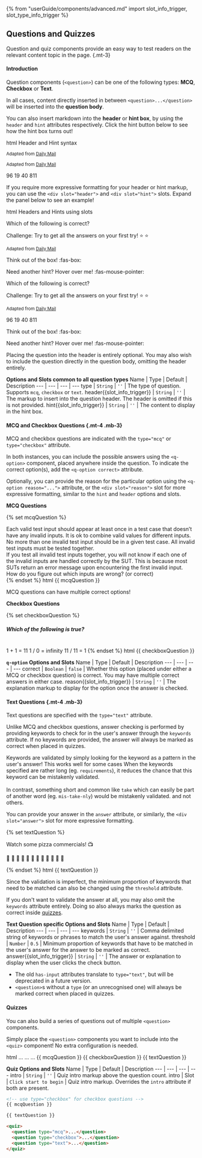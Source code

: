 {% from "userGuide/components/advanced.md" import slot_info_trigger, slot_type_info_trigger %}

## Questions and Quizzes

Question and quiz components provide an easy way to test readers on the relevant content topic in the page. {.mt-3}

#### Introduction

Question components (`<question>`) can be one of the following types: **MCQ**, **Checkbox** or **Text**.

In all cases, content directly inserted in between `<question>...</question>` will be inserted into the **question body**.

You can also insert markdown into the **header** or **hint box**, by using the `header` and `hint` attributes respectively. Click the hint button below to see how the hint box turns out!

<include src="codeAndOutputSeparate.md" boilerplate >
<variable name="highlightStyle">html</variable>
<variable name="heading">Header and Hint syntax</variable>
<variable name="code">
<!-- Insert markdown into the header and hint using the respective attributes -->
<question type="checkbox" header="Which of the following is correct?" hint="Think out of the box! :fas-box:">

  <!-- Anything you place directly under a question not in a slot is inserted into the question body! -->
  <small>Adapted from [Daily Mail](https://www.dailymail.co.uk/femail/article-4702868/Can-pass-intelligence-test.html)
  </small>
  </pic>

  <!-- Several hidden checkbox q-option components explained later -->
</question>
</variable>
<variable name="output">
<question type="checkbox" header="Which of the following is correct?" hint="Think out of the box! :fas-box:">

  <pic src="{{baseUrl}}/images/math-question.jpg" alt="math question image" height="200" class="d-block mx-auto">

  <small>Adapted from [Daily Mail](https://www.dailymail.co.uk/femail/article-4702868/Can-pass-intelligence-test.html)
  </small>
  </pic>

  <q-option correct reason="Multiply the numbers on the left together and add the leftmost number!">
    96
  </q-option>
  <q-option reason="Under normal circumstances, this would be correct.">
    19
  </q-option>
  <q-option correct reason="Simply add the running sum of the results as well!">
    40
  </q-option>
  <q-option>
    811
  </q-option>
</question>
</variable>
</include>

If you require more expressive formatting for your header or hint markup, you can use the `<div slot="header">` and `<div slot="hint">` slots. Expand the panel below to see an example!

<panel type="minimal" header="Header and Hint example **with slots**">
<include src="codeAndOutputSeparate.md" boilerplate >
<variable name="highlightStyle">html</variable>
<variable name="heading">Headers and Hints using slots</variable>
<variable name="code">
<question type="checkbox" header="Which of the following is true?" hint="Think out of the box! :fas-box:">
  <!-- Header slot -->
  <div slot="header">

  Which of the following is correct?

  Challenge: Try to get all the answers on your first try! :star: :star:
  </div>

  <pic src="{{baseUrl}}/images/math-question.jpg" alt="math question image" height="200" class="d-block mx-auto">

  <small>Adapted from [Daily Mail](https://www.dailymail.co.uk/femail/article-4702868/Can-pass-intelligence-test.html)
  </small>
  </pic>

  <!-- Several hidden checkbox q-option components explained later -->

  <!-- Hint slot -->
  <div slot="hint">

  Think out of the box! :fas-box:

  Need another hint? <tooltip content="Two of the answers are correct!">Hover over me!</tooltip> :fas-mouse-pointer:
  </div>
</question>
</variable>
<variable name="output">
<question type="checkbox" header="Which of the following is true?" hint="Think out of the box! :fas-box:">
  <!-- Header slot -->
  <div slot="header">

  Which of the following is correct?

  Challenge: Try to get all the answers on your first try! :star: :star:
  </div>

  <pic src="{{baseUrl}}/images/math-question.jpg" alt="math question image" height="200" class="d-block mx-auto">

  <small>Adapted from [Daily Mail](https://www.dailymail.co.uk/femail/article-4702868/Can-pass-intelligence-test.html)
  </small>
  </pic>

  <q-option correct reason="Multiply the numbers on the left together and add the leftmost number!">
    96
  </q-option>
  <q-option reason="Under normal circumstances, this would be correct.">
    19
  </q-option>
  <q-option correct reason="Simply add the running sum of the results as well!">
    40
  </q-option>
  <q-option>
    811
  </q-option>

  <!-- Hint slot -->
  <div slot="hint">

  Think out of the box! :fas-box:

  Need another hint? <tooltip content="Two of the answers are correct!">Hover over me!</tooltip> :fas-mouse-pointer:
  </div>
</question>
</variable>
</include>
</panel>

<box type="tip" seamless class="mt-3">

Placing the question into the header is entirely optional. You may also wish to include the question directly in the question body, omitting the header entirely.
</box>


****Options and Slots common to all question types****
Name | Type | Default | Description
--- | --- | --- | ---
type | `String` | `''` | The type of question. Supports `mcq`, `checkbox` or `text`.
header{{slot_info_trigger}} | `String` | `''` | The markup to insert into the question header. The header is omitted if this is not provided.
hint{{slot_info_trigger}}  | `String` | `''` | The content to display in the hint box.


#### MCQ and Checkbox Questions {.mt-4 .mb-3}

MCQ and checkbox questions are indicated with the `type="mcq"` or `type="checkbox"` attribute.

In both instances, you can include the possible answers using the `<q-option>` component, placed anywhere inside the <tooltip content="if you wish, you could place it in the `header` mentioned above as well!">question</tooltip>. To indicate the correct option(s), add the `<q-option correct>` attribute.

Optionally, you can provide the reason for the particular option using the `<q-option reason="...">` attribute, or the `<div slot="reason">` slot for more expressive formatting, similar to the `hint` and `header` options and slots.

**MCQ Questions**

{% set mcqQuestion %}
<question type="mcq" header="Which of these **contradicts** the heuristics recommended when creating test cases with multiple inputs?">
  <!-- Insert the reason for the option using the reason attribute -->
  <q-option reason="This is **correct**. We need to figure out if a positive test case works!">
    Each valid test input should appear at least once in a test case that doesn’t have any invalid inputs.
  </q-option>
  <q-option>
    It is ok to combine valid values for different inputs.
  </q-option>
  <q-option>
    No more than one invalid test input should be in a given test case.
  </q-option>
  <!-- Use the 'correct' attribute to indicate an option as correct. -->
  <q-option correct>
    All invalid test inputs must be tested together.
    <!-- Optionally, you may use a reason slot instead of a reason attribute. -->
    <div slot="reason">
    If you test all invalid test inputs together, you will not know if each one of the invalid inputs are handled
    correctly by the SUT.
    This is because most SUTs return an error message upon encountering the first invalid input.
    </div>
  </q-option>
  <div slot="hint">
  How do you figure out which inputs are wrong? (or correct)
  </div>
</question>
{% endset %}

<include src="codeAndOutput.md" boilerplate >
<variable name="highlightStyle">html</variable>
<variable name="code">{{ mcqQuestion }}</variable>
</include>

<box type="tip" seamless>MCQ questions can have multiple correct options!</box>

**Checkbox Questions**

{% set checkboxQuestion %}
<question type="checkbox" hint="Use your calculator! :fas-calculator:">

  ##### Which of the following is true?

  <br>
  <q-option reason="lorem ipsum lorem ipsum lorem ipsum lorem ipsum lorem ipsum">
    1 + 1 = 11
  </q-option>
  <q-option reason="Division by zero is **undefined**!">
    1 / 0 = infinity
  </q-option>
  <q-option correct>
  11 / 11 = 1
  </q-option>
</question>
{% endset %}

<include src="codeAndOutput.md" boilerplate>
<variable name="highlightStyle">html</variable>
<variable name="code">{{ checkboxQuestion }}</variable>
</include>

****`q-option` Options and Slots****
Name | Type | Default | Description
--- | --- | --- | ---
correct | `Boolean` | `false` | Whether this option (placed under either a MCQ or checkbox question) is correct. You may have multiple correct answers in either case.
reason{{slot_info_trigger}}  | `String` | `''` | The explanation markup to display for the option once the answer is checked.


#### Text Questions {.mt-4 .mb-3}

Text questions are specified with the `type="text"` attribute.

Unlike MCQ and checkbox questions, answer checking is performed by providing keywords to check for in the user's answer through the `keywords` attribute.
If no keywords are provided, the answer will always be marked as correct when placed in quizzes.

<box type="warning" seamless>

Keywords are validated by simply looking for the keyword as a pattern in the user's answer!
This works well for some
<popover header="When does validation work?">cases
  <span slot="content">
  When the keywords specified are rather long (eg. `requirements`), it reduces the chance that this keyword can be mistakenly validated.
  <br><br>
  In contrast, something short and common like `take` which can easily be part of another word (eg. `mis-take-nly`) would be mistakenly validated.
  </span>
</popover>
and not others.

</box>

You can provide your answer in the `answer` attribute, or similarly, the `<div slot="answer">` slot for more expressive formatting.

{% set textQuestion %}
<question type="text" header="Which country did the Hawaiian pizza originate from?"
          keywords="hawaii" threshold="0.5" answer="It originated from Hawaii!">
  <div slot="hint">

  Watch some pizza commercials! :tv:

  :pizza: :pizza: :pizza: :pizza: :pizza: :pizza: :pizza: :pizza: :pizza: :pizza: :pizza: :pizza:
  </div>
</question>
{% endset %}

<include src="codeAndOutput.md" boilerplate>
<variable name="highlightStyle">html</variable>
<variable name="code">{{ textQuestion }}</variable>
</include>

<box type="tip" seamless>

Since the validation is imperfect, the minimum proportion of keywords that need to be matched can also be changed using the `threshold` attribute.

If you don't want to validate the answer at all, you may also omit the `keywords` attribute entirely. Doing so also always marks the question as correct inside [quizzes](#quizzes).

</box>

****Text Question specific Options and Slots****
Name | Type | Default | Description
--- | --- | --- | ---
keywords | `String` | `''` | Comma delimited string of keywords or phrases to match the user's answer against.
threshold | `Number` | `0.5` | Minimum proportion of keywords that have to be matched in the user's answer for the answer to be marked as correct.
answer{{slot_info_trigger}} | `String` | `''` | The answer or explanation to display when the user clicks the check button.

<box type="important" header="Deprecation notes">

- The old `has-input` attributes translate to `type="text"`, but will be deprecated in a future version.
- `<question>`s without a `type` (or an unrecognised one) will always be marked correct when placed in quizzes.
</box>


#### Quizzes

You can also build a series of questions out of multiple `<question>` components.

Simply place the `<question>` components you want to include into the `<quiz>` component! No extra configuration is needed.

<include src="codeAndOutputSeparate.md" boilerplate >
<variable name="highlightStyle">html</variable>
<variable name="code">
<quiz>
  <question type="mcq">...</question>
  <question type="checkbox">...</question>
  <question type="text">...</question>
</quiz>
</variable>
<variable name="output" id="quiz-example">
<quiz>
{{ mcqQuestion }}
{{ checkboxQuestion }}
{{ textQuestion }}
</quiz>
</variable>
</include>

<br>

****Quiz Options and Slots****
Name | Type | Default | Description
--- | --- | --- | ---
intro | `String` | `''` | Quiz intro markup above the question count.
intro | Slot | `Click start to begin` | Quiz intro markup. Overrides the `intro` attribute if both are present.

<!-- Included in syntax cheat sheet -->
<div id="short" class="d-none">

```html { heading="MCQ and Checkbox questions" }
<!-- use type="checkbox" for checkbox questions -->
{{ mcqQuestion }}
```

```html { heading="Text questions" }
{{ textQuestion }}
```

```html { heading="Quiz" }
<quiz>
  <question type="mcq">...</question>
  <question type="checkbox">...</question>
  <question type="text">...</question>
</quiz>
```
</div>

<!-- Included in readerFacingFeatures.md -->
<div id="examples" class="d-none">
<include src="questions.md#quiz-example" />
</div>
